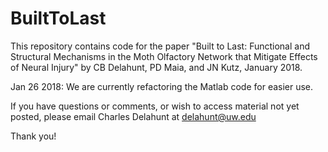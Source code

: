 # BuiltToLast
This repository contains code for the paper "Built to Last: Functional and Structural Mechanisms in the Moth Olfactory Network that Mitigate Effects of Neural Injury" by CB Delahunt, PD Maia, and JN Kutz, January 2018.

Jan 26 2018: We are currently refactoring the Matlab code for easier use.

If you have questions or comments, or wish to access material not yet posted, please email Charles Delahunt at delahunt@uw.edu

Thank you! 

